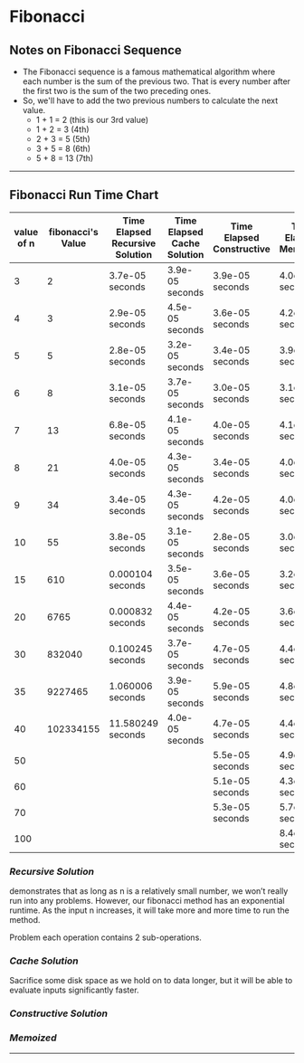 # Fibonacci

## Notes on Fibonacci Sequence
- The Fibonacci sequence is a famous mathematical algorithm where each number is the sum of the previous two. That is every number after the first two is the sum of the two preceding ones.
- So, we'll have to add the two previous numbers to calculate the next value.
    - 1 + 1 = 2 (this is our 3rd value)
    - 1 + 2 = 3 (4th)
    - 2 + 3 = 5 (5th)
    - 3 + 5 = 8 (6th)
    - 5 + 8 = 13 (7th)

---

## Fibonacci Run Time Chart
value of n | fibonacci's Value | Time Elapsed Recursive Solution | Time Elapsed Cache Solution| Time Elapsed Constructive | Time Elapsed Memoized
---|------------------|------------------------|-------|--------|----|
3 | 2 | 3.7e-05 seconds | 3.9e-05 seconds | 3.9e-05 seconds | 4.0e-05 seconds
4 | 3 | 2.9e-05 seconds | 4.5e-05 seconds | 3.6e-05 seconds | 4.2e-05 seconds
5 | 5 | 2.8e-05 seconds | 3.2e-05 seconds | 3.4e-05 seconds | 3.9e-05 seconds
6 | 8 | 3.1e-05 seconds | 3.7e-05 seconds | 3.0e-05 seconds | 3.1e-05 seconds
7 | 13 | 6.8e-05 seconds | 4.1e-05 seconds | 4.0e-05 seconds | 4.1e-05 seconds
8 | 21 | 4.0e-05 seconds | 4.3e-05 seconds | 3.4e-05 seconds | 4.0e-05 seconds
9 | 34 | 3.4e-05 seconds | 4.3e-05 seconds | 4.2e-05 seconds | 4.0e-05 seconds
10| 55 | 3.8e-05 seconds | 3.1e-05 seconds | 2.8e-05 seconds | 3.0e-05 seconds
15 | 610 | 0.000104 seconds | 3.5e-05 seconds | 3.6e-05 seconds| 3.2e-05 seconds
20 | 6765 | 0.000832 seconds | 4.4e-05 seconds | 4.2e-05 seconds | 3.6e-05 seconds
30 | 832040 | 0.100245 seconds | 3.7e-05 seconds | 4.7e-05 seconds | 4.4e-05 seconds
35 | 9227465 | 1.060006 seconds | 3.9e-05 seconds | 5.9e-05 seconds | 4.8e-05 seconds
40 | 102334155 | 11.580249 seconds | 4.0e-05 seconds | 4.7e-05 seconds | 4.4e-05 seconds
50 |           |                   |                 | 5.5e-05 seconds | 4.9e-05 seconds
60 |           |                   |                 | 5.1e-05 seconds | 4.3e-05 seconds
70 |           |                   |                 | 5.3e-05 seconds | 5.7e-05 seconds
100 |          |                   |                 |                 | 8.4e-05 seconds

### _Recursive Solution_
demonstrates that as long as n is a relatively small number, we won’t really run into any problems. However, our fibonacci method has an exponential runtime. As the input n increases, it will take more and more time to run the method.

Problem each operation contains 2 sub-operations.

### _Cache Solution_
Sacrifice some disk space as we hold on to data longer, but it will be able to evaluate inputs significantly faster.

### _Constructive Solution_


### _Memoized_



---
